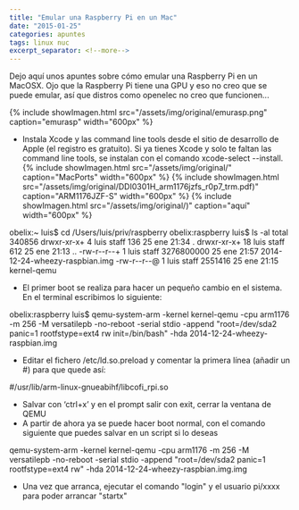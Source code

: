 ```yaml
---
title: "Emular una Raspberry Pi en un Mac"
date: "2015-01-25"
categories: apuntes
tags: linux nuc
excerpt_separator: <!--more-->
---
```


Dejo aquí unos apuntes sobre cómo emular una Raspberry Pi en un MacOSX. Ojo que la Raspberry Pi tiene una GPU y eso no creo que se puede emular, así que distros como openelec no creo que funcionen...

{% include showImagen.html
    src="/assets/img/original/emurasp.png"
    caption="emurasp"
    width="600px"
    %}

- Instala Xcode y las command line tools desde el sitio de desarrollo de Apple (el registro es gratuito). Si ya tienes Xcode y solo te faltan las command line tools, se instalan con el comando xcode-select --install.
{% include showImagen.html
    src="/assets/img/original/"
    caption="MacPorts"
    width="600px"
    %}
{% include showImagen.html
    src="/assets/img/original/DDI0301H_arm1176jzfs_r0p7_trm.pdf)"
    caption="ARM1176JZF-S"
    width="600px"
    %}
{% include showImagen.html
    src="/assets/img/original/)"
    caption="aquí"
    width="600px"
    %}

obelix:~ luis$ cd /Users/luis/priv/raspberry
obelix:raspberry luis$ ls -al
total 340856
drwxr-xr-x+  4 luis  staff         136 25 ene 21:34 .
drwxr-xr-x+ 18 luis  staff         612 25 ene 21:13 ..
-rw-r--r--+  1 luis  staff  3276800000 25 ene 21:57 2014-12-24-wheezy-raspbian.img
-rw-r--r--@  1 luis  staff     2551416 25 ene 21:15 kernel-qemu

- El primer boot se realiza para hacer un pequeño cambio en el sistema. En el terminal escribimos lo siguiente:

 

obelix:raspberry luis$ qemu-system-arm -kernel kernel-qemu -cpu arm1176 -m 256 -M versatilepb -no-reboot -serial stdio -append "root=/dev/sda2 panic=1 rootfstype=ext4 rw init=/bin/bash" -hda 2014-12-24-wheezy-raspbian.img

- Editar el fichero /etc/ld.so.preload y comentar la primera línea (añadir un #) para que quede así:

#/usr/lib/arm-linux-gnueabihf/libcofi_rpi.so

- Salvar con ‘ctrl+x’ y en el prompt salir con exit, cerrar la ventana de QEMU
- A partir de ahora ya se puede hacer boot normal, con el comando siguiente que puedes salvar en un script si lo deseas

 

qemu-system-arm -kernel kernel-qemu -cpu arm1176 -m 256 -M versatilepb -no-reboot -serial stdio -append "root=/dev/sda2 panic=1 rootfstype=ext4 rw" -hda 2014-12-24-wheezy-raspbian.img.img

- Una vez que arranca, ejecutar el comando "login" y el usuario pi/xxxx para poder arrancar "startx"
